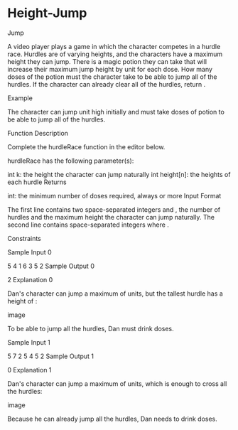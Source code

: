 # Height-Jump
Jump

A video player plays a game in which the character competes in a hurdle race. Hurdles are of varying heights, and the characters have a maximum height they can jump. There is a magic potion they can take that will increase their maximum jump height by  unit for each dose. How many doses of the potion must the character take to be able to jump all of the hurdles. If the character can already clear all of the hurdles, return .

Example


The character can jump  unit high initially and must take  doses of potion to be able to jump all of the hurdles.

Function Description

Complete the hurdleRace function in the editor below.

hurdleRace has the following parameter(s):

int k: the height the character can jump naturally
int height[n]: the heights of each hurdle
Returns

int: the minimum number of doses required, always  or more
Input Format

The first line contains two space-separated integers  and , the number of hurdles and the maximum height the character can jump naturally.
The second line contains  space-separated integers  where .

Constraints

Sample Input 0

5 4
1 6 3 5 2
Sample Output 0

2
Explanation 0

Dan's character can jump a maximum of  units, but the tallest hurdle has a height of :

image

To be able to jump all the hurdles, Dan must drink  doses.

Sample Input 1

5 7
2 5 4 5 2
Sample Output 1

0
Explanation 1

Dan's character can jump a maximum of  units, which is enough to cross all the hurdles:

image

Because he can already jump all the hurdles, Dan needs to drink  doses.
